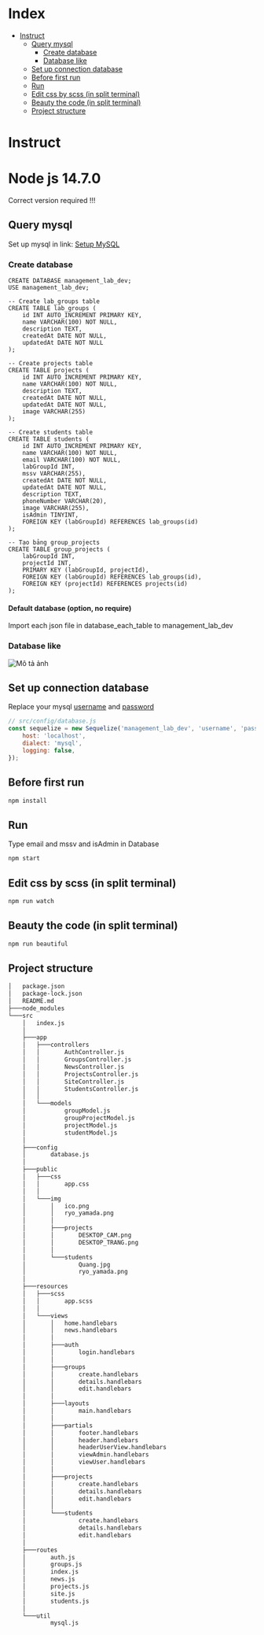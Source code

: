 # Index
- [Instruct](#instruct)
  - [Query mysql](#query-mysql)
    - [Create database](#create-database)
    - [Database like](#database-like)
  - [Set up connection database](#set-up-connection-database)
  - [Before first run](#before-first-run)
  - [Run](#run)
  - [Edit css by scss (in split terminal)](#edit-css-by-scss-in-split-terminal)
  - [Beauty the code (in split terminal)](#beauty-the-code-in-split-terminal)
  - [Project structure](#project-structure)

# Instruct
# Node js 14.7.0
Correct version required !!!
## Query mysql

Set up mysql in link: [Setup MySQL](https://drive.google.com/file/d/1MjvESVyQR_AgovRXl_KEnkTnpnA7ydRt/view?usp=sharing)

### Create database

```mysql
CREATE DATABASE management_lab_dev;
USE management_lab_dev;

-- Create lab_groups table
CREATE TABLE lab_groups (
    id INT AUTO_INCREMENT PRIMARY KEY,
    name VARCHAR(100) NOT NULL,
    description TEXT,
    createdAt DATE NOT NULL,
    updatedAt DATE NOT NULL
);

-- Create projects table
CREATE TABLE projects (
    id INT AUTO_INCREMENT PRIMARY KEY,
    name VARCHAR(100) NOT NULL,
    description TEXT,
    createdAt DATE NOT NULL,
    updatedAt DATE NOT NULL,
    image VARCHAR(255)
);

-- Create students table
CREATE TABLE students (
    id INT AUTO_INCREMENT PRIMARY KEY,
    name VARCHAR(100) NOT NULL,
    email VARCHAR(100) NOT NULL,
    labGroupId INT,
    mssv VARCHAR(255),
    createdAt DATE NOT NULL,
    updatedAt DATE NOT NULL,
    description TEXT,
    phoneNumber VARCHAR(20),
    image VARCHAR(255),
    isAdmin TINYINT,
    FOREIGN KEY (labGroupId) REFERENCES lab_groups(id)
);

-- Tạo bảng group_projects
CREATE TABLE group_projects (
    labGroupId INT,
    projectId INT,
    PRIMARY KEY (labGroupId, projectId),
    FOREIGN KEY (labGroupId) REFERENCES lab_groups(id),
    FOREIGN KEY (projectId) REFERENCES projects(id)
);
```
#### Default database (option, no require)
Import each json file in database_each_table to management_lab_dev 

### Database like
![Mô tả ảnh](https://github.com/Quanghusst/Lab-management/blob/main/database%20lab%20management.png)




## Set up connection database
Replace your mysql [username](https://github.com/Quanghusst/Lab-management/blob/main/database%20lab%20management.png) and [password](https://github.com/Quanghusst/Lab-management/blob/main/database%20lab%20management.png)
```javascript
// src/config/database.js
const sequelize = new Sequelize('management_lab_dev', 'username', 'password', {
    host: 'localhost',
    dialect: 'mysql',
    logging: false,
});
```

## Before first run
```bash
npm install 
```

## Run
Type email and mssv and isAdmin in Database
```bash
npm start
```


## Edit css by scss (in split terminal)
```bash
npm run watch
```


## Beauty the code (in split terminal)
```bash
npm run beautiful
```

## Project structure

```txt
│   package.json
│   package-lock.json
│   README.md
├───node_modules
└───src
    │   index.js
    │
    ├───app
    │   ├───controllers
    │   │       AuthController.js
    │   │       GroupsController.js
    │   │       NewsController.js
    │   │       ProjectsController.js
    │   │       SiteController.js
    │   │       StudentsController.js
    │   │
    │   └───models
    │           groupModel.js
    │           groupProjectModel.js
    │           projectModel.js
    │           studentModel.js
    │
    ├───config
    │       database.js
    │
    ├───public
    │   ├───css
    │   │       app.css
    │   │
    │   └───img
    │       │   ico.png
    │       │   ryo_yamada.png
    │       │
    │       ├───projects
    │       │       DESKTOP_CAM.png
    │       │       DESKTOP_TRANG.png
    │       │
    │       └───students
    │               Quang.jpg
    │               ryo_yamada.png
    │
    ├───resources
    │   ├───scss
    │   │       app.scss
    │   │
    │   └───views
    │       │   home.handlebars
    │       │   news.handlebars
    │       │
    │       ├───auth
    │       │       login.handlebars
    │       │
    │       ├───groups
    │       │       create.handlebars
    │       │       details.handlebars
    │       │       edit.handlebars
    │       │
    │       ├───layouts
    │       │       main.handlebars
    │       │
    │       ├───partials
    │       │       footer.handlebars
    │       │       header.handlebars
    │       │       headerUserView.handlebars
    │       │       viewAdmin.handlebars
    │       │       viewUser.handlebars
    │       │
    │       ├───projects
    │       │       create.handlebars
    │       │       details.handlebars
    │       │       edit.handlebars
    │       │
    │       └───students
    │               create.handlebars
    │               details.handlebars
    │               edit.handlebars
    │
    ├───routes
    │       auth.js
    │       groups.js
    │       index.js
    │       news.js
    │       projects.js
    │       site.js
    │       students.js
    │
    └───util
            mysql.js
```

